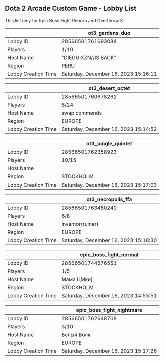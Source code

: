 ## Dota 2 Arcade Custom Game - Lobby List

This list only for Epic Boss Fight Reborn and Overthrow 3

|  | ot3_gardens_duo |
| ------ | ------ |
| Lobby ID | 28566501761693084 |
| Players | 1/10 |
| Host Name | "DIEGUIXZN//IS BACK" |
| Region | PERU |
| Lobby Creation Time | Saturday, December 16, 2023 15:16:11 |


|  | ot3_desert_octet |
| ------ | ------ |
| Lobby ID | 28566501760678262 |
| Players | 8/24 |
| Host Name | swap commends |
| Region | EUROPE |
| Lobby Creation Time | Saturday, December 16, 2023 15:14:52 |


|  | ot3_jungle_quintet |
| ------ | ------ |
| Lobby ID | 28566501762358923 |
| Players | 10/15 |
| Host Name | |||||||||||| |
| Region | STOCKHOLM |
| Lobby Creation Time | Saturday, December 16, 2023 15:17:03 |


|  | ot3_necropolis_ffa |
| ------ | ------ |
| Lobby ID | 28566501763480240 |
| Players | 6/8 |
| Host Name | inventor(ruiner) |
| Region | EUROPE |
| Lobby Creation Time | Saturday, December 16, 2023 15:18:30 |


|  | epic_boss_fight_normal |
| ------ | ------ |
| Lobby ID | 28566501744576551 |
| Players | 1/5 |
| Host Name | Мама ЦМки) |
| Region | STOCKHOLM |
| Lobby Creation Time | Saturday, December 16, 2023 14:53:51 |


|  | epic_boss_fight_nightmare |
| ------ | ------ |
| Lobby ID | 28566501762648708 |
| Players | 3/10 |
| Host Name | Белый Волк |
| Region | EUROPE |
| Lobby Creation Time | Saturday, December 16, 2023 15:17:26 |


